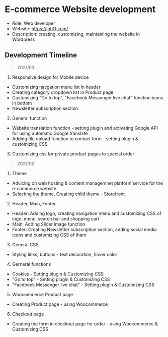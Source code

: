# E-commerce Website development

- Role: Web developer <br>
- Website: https://lgh11.com/ <br>
- Description: creating, customizing, maintaining the website in Wordpress

## Development Timeline

> 2021/03
1. Responsive design for Mobile device
* Customizing navgation menu list in header
* Creating category dropdown list in Product page
* Customizing "Go to top", "Facebook Messenger live chat" function icons in bottom
* Newsletter subscription section
2. General function 
* Website translation function - setting plugin and activating Google API for using automatic Google translate
* Adding file upload function to contact form - setting plugin & customizing CSS
3. Customizing css for private product pages to special order

> 2021/02
1. Theme
* Advicing on web hosting & content managemnet platform service for the e-commerce website
* Selecting the theme, Creating child theme - Storefront
2. Header, Main, Footer
* Header: Adding logo, creating navigation menu and customizing CSS of logo, menu, search bar and shopping cart
* Main: Adding Slider image function
* Footer: Creating Newsletter subscription section, adding social media icons and customizing CSS of them
3. General CSS
* Styling links, buttons - text decoration, hover color
4. Gerneral functions
* Cookies - Setting plugin & Customizing CSS
* "Go to top" - Setting plugin & Customizing CSS
* "Facebook Messenger live chat" - Setting plugin & Customizing CSS
5. Woocommerce Product page
* Creating Product page - using Woocommerce
6. Checkout page
* Creating the form in checkout page for order -  using Woocommerce & Customizing CSS

